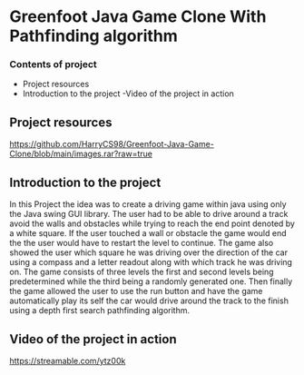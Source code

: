 # Greenfoot Java Game Clone With Pathfinding algorithm 


### Contents of project
- Project resources
- Introduction to the project
-Video of the project in action

## Project resources
https://github.com/HarryCS98/Greenfoot-Java-Game-Clone/blob/main/images.rar?raw=true

## Introduction to the project
In this Project the idea was to create a driving game within java using only the Java swing GUI library. The user had to be able to drive around a track avoid the walls and obstacles while trying to reach the end point denoted by a white square. If the user touched a wall or obstacle the game would end the the user would have to restart the level to continue. The game also showed the user which square he was driving over the direction of the car using a compass and a letter readout along with which track he was driving on. The game consists of three levels the first and second levels being predetermined while the third being a randomly generated one. Then finally the game allowed the user to use the run button and have the game automatically play its self the car would drive around the track to the finish using a depth first search pathfinding algorithm.

  ## Video of the project in action
https://streamable.com/ytz00k

